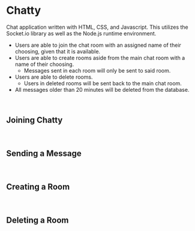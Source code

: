 # Chatty
Chat application written with HTML, CSS, and Javascript. This utilizes the Socket.io library as well as the Node.js runtime environment.


* Users are able to join the chat room with an assigned name of their choosing, given that it is available.
* Users are able to create rooms aside from the main chat room with a name of their choosing.
  * Messages sent in each room will only be sent to said room.
* Users are able to delete rooms.
  * Users in deleted rooms will be sent back to the main chat room.
* All messages older than 20 minutes will be deleted from the database.

<br>

## Joining Chatty

<br>

## Sending a Message

<br>

## Creating a Room

<br>

## Deleting a Room
